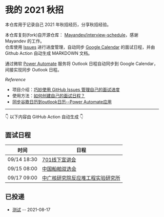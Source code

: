 
# 我的 2021 秋招 

本仓库用于记录自己 2021 年秋招经历，分享秋招经验。

本仓库复刻(fork)自开源仓库： [Mayandev/interview-schedule](https://github.com/Mayandev/interview-schedule)，感谢 Mayandev 的工作。  
仓库使用 [Issues](https://github.com/coreur/interview-schedule-2021/issues) 进行进度管理，自动同步 [Google Calendar](https://calendar.google.com/) 的面试日程，并由 Github Action 自动生成 MARKDOWN 文档。

通过微软 [Power Automate](https://asia.flow.microsoft.com/zh-cn/) 服务将 Outlook 日程自动同步到 Google Calendar，间接实现同步 Outlook 日程。

*Reference*

- 项目介绍：[巧妙使用 GitHub Issues 管理自己的面试进度](https://www.nowcoder.com/discuss/700084)
- 使用方法：[如何创建自己的面试日程？](https://github.com/Mayandev/interview-2021/issues/19)
- [同步谷歌日历到outlook日历--Power Automate应用](https://zhuanlan.zhihu.com/p/350907659)

---

👇 以下内容由 GitHub Action 自动生成 👇

## 面试日程

| 时间          | 日程                                                                                                                                       |
| ----------- | ---------------------------------------------------------------------------------------------------------------------------------------- |
| 09/14 18:30 | [701线下宣讲会](https://www.google.com/calendar/event?eid=ODRxaDZ1YXZnaDBjN2g2amt0M2xiZzlwZWsgY203a3BraHVtNDRyampyM2xvNWVnMjRsZWdAZw)         |
| 09/15 08:00 | [中国船舶双选会](https://www.google.com/calendar/event?eid=NWVzcTgzOXA3dDY5NHZnMWpnMmpnMThvbzAgY203a3BraHVtNDRyampyM2xvNWVnMjRsZWdAZw)          |
| 09/17 09:00 | [中广核研究院反应堆工程实验研究所](https://www.google.com/calendar/event?eid=aWV0bnRuMjcxZW02NjlsMWpuaG1qYjFsNGsgY203a3BraHVtNDRyampyM2xvNWVnMjRsZWdAZw) |

## 已投递
- [测试](https://github.com/coreur/interview-schedule-2021/issues/2) -- 2021-08-17
